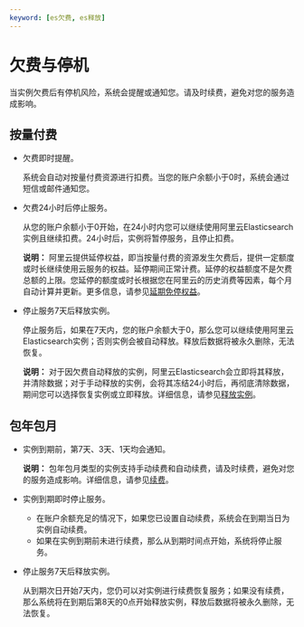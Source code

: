 ```yaml
---
keyword: [es欠费, es释放]
---
```


# 欠费与停机

当实例欠费后有停机风险，系统会提醒或通知您。请及时续费，避免对您的服务造成影响。

## 按量付费

-   欠费即时提醒。

    系统会自动对按量付费资源进行扣费。当您的账户余额小于0时，系统会通过短信或邮件通知您。

-   欠费24小时后停止服务。

    从您的账户余额小于0开始，在24小时内您可以继续使用阿里云Elasticsearch实例且继续扣费。24小时后，实例将暂停服务，且停止扣费。

    **说明：** 阿里云提供延停权益，即当按量付费的资源发生欠费后，提供一定额度或时长继续使用云服务的权益。延停期间正常计费。延停的权益额度不是欠费总额的上限。您延停的额度或时长根据您在阿里云的历史消费等因素，每个月自动计算并更新。更多信息，请参见[延期免停权益](https://help.aliyun.com/document_detail/190777.html)。

-   停止服务7天后释放实例。

    停止服务后，如果在7天内，您的账户余额大于0，那么您可以继续使用阿里云Elasticsearch实例；否则实例会被自动释放。释放后数据将被永久删除，无法恢复。

    **说明：** 对于因欠费自动释放的实例，阿里云Elasticsearch会立即将其释放，并清除数据；对于手动释放的实例，会将其冻结24小时后，再彻底清除数据，期间您可以选择恢复实例或立即释放。详细信息，请参见[释放实例](/cn.zh-CN/Elasticsearch/实例管理/释放实例.md)。


## 包年包月

-   实例到期前，第7天、3天、1天均会通知。

    **说明：** 包年包月类型的实例支持手动续费和自动续费，请及时续费，避免对您的服务造成影响。详细信息，请参见[续费](/cn.zh-CN/产品定价/续费.md)。

-   实例到期即时停止服务。
    -   在账户余额充足的情况下，如果您已设置自动续费，系统会在到期当日为实例自动续费。
    -   如果在实例到期前未进行续费，那么从到期时间点开始，系统将停止服务。
-   停止服务7天后释放实例。

    从到期次日开始7天内，您仍可以对实例进行续费恢复服务；如果没有续费，那么系统将在到期后第8天的0点开始释放实例，释放后数据将被永久删除，无法恢复。


